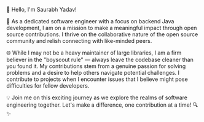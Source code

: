 👋 Hello, I'm Saurabh Yadav!

🚀 As a dedicated software engineer with a focus on backend Java development, I am on a mission to make a meaningful impact through open source contributions. I thrive on the collaborative nature of the open source community and relish connecting with like-minded peers.

🌐 While I may not be a heavy maintainer of large libraries, I am a firm believer in the "boyscout rule" — always leave the codebase cleaner than you found it. My contributions stem from a genuine passion for solving problems and a desire to help others navigate potential challenges. I contribute to projects when I encounter issues that I believe might pose difficulties for fellow developers.

💡 Join me on this exciting journey as we explore the realms of software engineering together. Let's make a difference, one contribution at a time! 🔍✨
